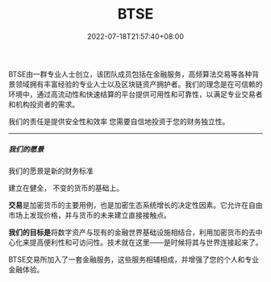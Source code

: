 ﻿---
weight: 
title: "BTSE"
description: "BTSE由一群专业人士创立，该团…"
date: 2022-07-18T21:57:40+08:00
lastmod: 2022-07-18T16:45:40+08:00
draft: false
authors: ["MineW"]
featuredImage: "btse.webp"
link: "https://www.btse.com/en/home"
tags: ["交易所","BTSE"]
categories: ["navigation"]
navigation: ["交易所"]
lightgallery: true
toc: true
pinned: false
recommend: false
recommend1: false
---
BTSE由一群专业人士创立，该团队成员包括在金融服务，高频算法交易等各种背景领域拥有丰富经验的专业人士以及区块链资产拥护者。我们的理念是在可信赖的环境中，通过高流动性和快速结算的平台提供可用性和可靠性，以满足专业交易者和机构投资者的需求。

我们的责任是提供安全性和效率
您需要自信地投资于您的财务独立性。

---

##### 我们的愿景
我们的愿景是新的财务标准

建立在健全，
不变的货币的基础上。

**交易**是加密货币的主要用例，也是加密生态系统增长的决定性因素。它允许在自由市场上发现价格，并与货币的未来建立直接接触点。

**我们的目标是**将数字资产与现有的金融世界基础设施相结合，利用加密货币的去中心化来提高便利性和可访问性。技术就在这里——是时候将其与世界连接起来了。

BTSE交易所加入了一套金融服务，这些服务相辅相成，并增强了您的个人和专业金融体验。